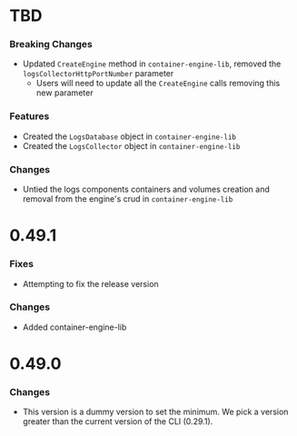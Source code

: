 # TBD
### Breaking Changes
* Updated `CreateEngine` method in `container-engine-lib`, removed the `logsCollectorHttpPortNumber` parameter
    * Users will need to update all the `CreateEngine` calls removing this new parameter

### Features
* Created the `LogsDatabase` object in `container-engine-lib`
* Created the `LogsCollector` object in `container-engine-lib`

### Changes
* Untied the logs components containers and volumes creation and removal from the engine's crud in `container-engine-lib`

# 0.49.1
### Fixes
* Attempting to fix the release version
### Changes
* Added container-engine-lib

# 0.49.0

### Changes
* This version is a dummy version to set the minimum. We pick a version greater than the current version of the CLI (0.29.1). 
